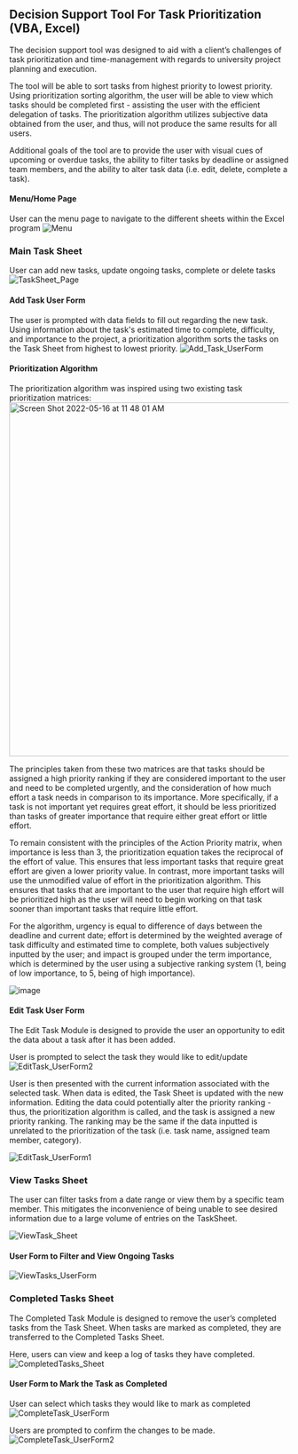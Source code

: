 ## Decision Support Tool For Task Prioritization (VBA, Excel)

The decision support tool was designed to aid with a client’s challenges of task prioritization and time-management with regards to university project planning and execution.

The tool will be able to sort tasks from highest priority to lowest priority. Using prioritization sorting algorithm, the user will be able to view which tasks should be completed first - assisting the user with the efficient delegation of tasks. The prioritization algorithm utilizes subjective data obtained from the user, and thus, will not produce the same results for all users.

Additional goals of the tool are to provide the user with visual cues of upcoming or overdue tasks, the ability to filter tasks by deadline or assigned team members, and the ability to alter task data (i.e. edit, delete, complete a task).

#### Menu/Home Page
User can the menu page to navigate to the different sheets within the Excel program
![Menu](https://user-images.githubusercontent.com/72565412/168627295-57f2290b-9360-4d2c-a41d-0f5f7a8533cb.jpg)

### Main Task Sheet
User can add new tasks, update ongoing tasks, complete or delete tasks
![TaskSheet_Page](https://user-images.githubusercontent.com/72565412/168627683-8545f70f-5c5a-4e57-b1d6-62c1745ba9d3.jpg)

#### Add Task User Form
The user is prompted with data fields to fill out regarding the new task. Using information about the task's estimated time to complete, difficulty, and importance to the project, a prioritization algorithm sorts the tasks on the Task Sheet from highest to lowest priority.
![Add_Task_UserForm](https://user-images.githubusercontent.com/72565412/168627720-c638c5ad-daec-400f-90f7-72e47a0aec17.jpg)

#### Prioritization Algorithm
The prioritization algorithm was inspired using two existing task prioritization matrices:
<img width="638" alt="Screen Shot 2022-05-16 at 11 48 01 AM" src="https://user-images.githubusercontent.com/72565412/168632692-118c7bd6-a01a-45bc-92f1-3117d0df709e.png">

The principles taken from these two matrices are that tasks should be assigned a high priority ranking if they are considered important to the user and need to be completed urgently, and the consideration of how much effort a task needs in comparison to its importance. More specifically, if a task is not important yet requires great effort, it should be less prioritized than tasks of greater importance that require either great effort or little effort.

To remain consistent with the principles of the Action Priority matrix, when importance is less than 3, the prioritization equation takes the reciprocal of the effort of value. This ensures that less important tasks that require great effort are given a lower priority value. In contrast, more important tasks will use the unmodified value of effort in the prioritization algorithm. This ensures that tasks that are important to the user that require high effort will be prioritized high as the user will need to begin working on that task sooner than important tasks that require little effort.

For the algorithm, urgency is equal to difference of days between the deadline and current date; effort is determined by the weighted average of task difficulty and estimated time to complete, both values subjectively inputted by the user; and impact is grouped under the term importance, which is determined by the user using a subjective ranking system (1, being of low importance, to 5, being of high importance).

 ![image](https://user-images.githubusercontent.com/72565412/168632973-4d62460b-9795-4bf5-81a2-643750d9f3c2.png)


#### Edit Task User Form
The Edit Task Module is designed to provide the user an opportunity to edit the data about a task after it has been added.

User is prompted to select the task they would like to edit/update
![EditTask_UserForm2](https://user-images.githubusercontent.com/72565412/168627857-18a36d32-45c7-421f-b7ee-b67ef028be2e.jpg)

User is then presented with the current information associated with the selected task. When data is edited, the Task Sheet is updated with the new information. Editing the data could potentially alter the priority ranking - thus, the prioritization algorithm is called, and the task is assigned a new priority ranking. The ranking may be the same if the data inputted is unrelated to the prioritization of the task (i.e. task name, assigned team member, category). 

![EditTask_UserForm1](https://user-images.githubusercontent.com/72565412/168627869-48b384ad-31ab-4ebc-960b-db3ef26293bf.jpg)

### View Tasks Sheet
The user can filter tasks from a date range or view them by a specific team member. This mitigates the inconvenience of being unable to see desired information due to a large volume of entries on the TaskSheet.

![ViewTask_Sheet](https://user-images.githubusercontent.com/72565412/168627978-67052275-612c-4c33-ba25-ad1e28529a5e.jpg)

#### User Form to Filter and View Ongoing Tasks
![ViewTasks_UserForm](https://user-images.githubusercontent.com/72565412/168628763-8c74c257-3d1d-4126-96a6-80ae9f44a859.jpg)

### Completed Tasks Sheet
The Completed Task Module is designed to remove the user’s completed tasks from the Task Sheet. When tasks are marked as completed, they are transferred to the Completed Tasks Sheet. 


Here, users can view and keep a log of tasks they have completed.
![CompletedTasks_Sheet](https://user-images.githubusercontent.com/72565412/168628042-9e142513-7be1-47f8-9c8d-cb2b6607e89d.jpg)

#### User Form to Mark the Task as Completed
User can select which tasks they would like to mark as completed
![CompleteTask_UserForm](https://user-images.githubusercontent.com/72565412/168628029-d236edea-5862-402e-b5b0-fc929bc0d801.jpg)

Users are prompted to confirm the changes to be made.
![CompleteTask_UserForm2](https://user-images.githubusercontent.com/72565412/168628037-66f101f0-d72b-421e-9f9f-8d8072031e96.jpg)
